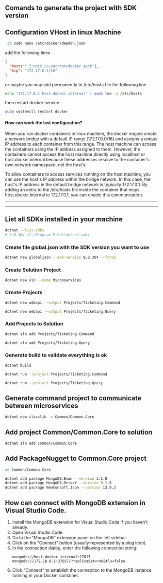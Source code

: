 ## Comands to generate the project with SDK version 


## Configuration VHost in linux Machine
```bash
 cd sudo nano /etc/docker/daemon.json
```
add the following lines
```json
{
  "hosts": ["unix:///var/run/docker.sock"],
  "bip": "172.17.0.1/16"
}
```
or maybe you may add permanently to /etc/hosts file the following line
```bash
echo "172.17.0.1 host.docker.internal" | sudo tee -a /etc/hosts
```
then restart docker service
```bash
sudo systemctl restart docker
```

#### How can work the last configuration?
When you run docker containers in linux machine, the docker engine create a network bridge with a default
IP range (172.17.0.0/16) and assigns a unique IP address to each container from this range. The host machine can access the containers using the IP address assigned to them. However, the containers cannot access the host machine directly using localhost or host.docker.internal because these addresses resolve to the container's own network namespace, not the host's.

To allow containers to access services running on the host machine, you can use the host's IP address within the bridge network. In this case, the host's IP address in the default bridge network is typically 172.17.0.1. By adding an entry to the /etc/hosts file inside the container that maps host.docker.internal to 172.17.0.1, you can enable this communication.


---
<!-- ----------------------------------------------------------------------------
    Separation between Docker configuration / explanations and the SDK/project steps
    Use this horizontal rule to clearly divide configuration sections from build/setup
---------------------------------------------------------------------------- -->
---



## List all SDKs installed in your machine
```bash
dotnet --list-sdks
# 9.0.304 [C:\Program Files\dotnet\sdk]
```
### Create file global.json with the SDK version you want to use
```bash
dotnet new globaljson --sdk-version 9.0.304 --force
```

### Create Solution Project
```bash
dotnet new sln --name Microservices

```

### Create Projects
```bash
dotnet new webapi --output Projects/Ticketing.Command
```

```bash
dotnet new webapi --output Projects/Ticketing.Query
```

### Add Projects to Solution
```bash
dotnet sln add Projects/Ticketing.Command
```

```bash
dotnet sln add Projects/Ticketing.Query
```

### Generate build to validate everything is ok
```bash
dotnet build
```

```bash
dotnet run --project Projects/Ticketing.Command
```

```bash
dotnet run --project Projects/Ticketing.Query
```



## Generate command project to communicate between microservices
```bash
dotnet new classlib -o Common/Common.Core
```
## Add project Common/Common.Core to solution

```bash
dotnet sln add Common/Common.Core
```

## Add PackageNugget to Common.Core project
```bash
cd Common/Common.Core
```

```bash
dotnet add package MongoDB.Bson --version 3.1.0
dotnet add package MongoDB.Driver --version 3.1.0
dotnet add package Newtonsoft.Json --version 13.0.3
```



## How can connect with MongoDB extension in Visual Studio Code.

1. Install the MongoDB extension for Visual Studio Code if you haven't already.
2. Open Visual Studio Code.
3. Go to the "MongoDB" extension panel on the left sidebar.
4. Click on the "Connect" button (usually represented by a plug icon).
5. In the connection dialog, enter the following connection string:
    ```
    mongodb://host.docker.internal:27017 
    mongodb://172.18.0.1:27017/?replicaSet=rs0&tls=false
    ```
6. Click "Connect" to establish the connection to the MongoDB instance running in your Docker container.



